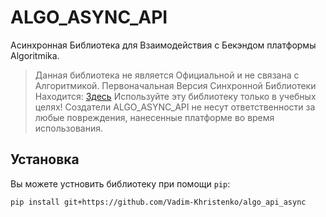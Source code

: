 # ALGO_ASYNC_API

Асинхронная Библиотека для Взаимодействия с Бекэндом платформы Algoritmika.
> Данная библиотека не является Официальной и не связана с Алгоритмикой.
> Первоначальная Версия Синхронной Библиотеки Находится: [Здесь](https://github.com/moontr3/algo_api/)
> Используйте эту библиотеку только в учебных целях! Создатели ALGO_ASYNC_API не несут ответственности за любые повреждения, нанесенные платформе во время использования.

## Установка

Вы можете устновить библиотеку при помощи `pip`:

```bash
pip install git+https://github.com/Vadim-Khristenko/algo_api_async
```
